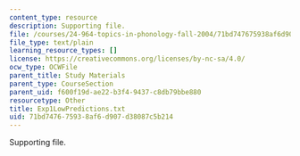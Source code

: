 ```yaml
---
content_type: resource
description: Supporting file.
file: /courses/24-964-topics-in-phonology-fall-2004/71bd747675938af6d907d38087c5b214_Exp1LowPredictions.txt
file_type: text/plain
learning_resource_types: []
license: https://creativecommons.org/licenses/by-nc-sa/4.0/
ocw_type: OCWFile
parent_title: Study Materials
parent_type: CourseSection
parent_uid: f600f19d-ae22-b3f4-9437-c8db79bbe880
resourcetype: Other
title: Exp1LowPredictions.txt
uid: 71bd7476-7593-8af6-d907-d38087c5b214
---
```

Supporting file.